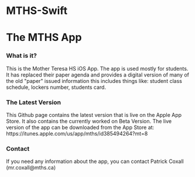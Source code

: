 # MTHS-Swift
<h1>The MTHS App</h1>
<p>
<h3>What is it?</h3>
This is the Mother Teresa HS iOS App. The app is used mostly for students. It has replaced their paper agenda and provides a digital version of many of the old "paper" issued information this includes things like: student class schedule, lockers number, students card.
<p>
<h3>The Latest Version</h3>
This Github page contains the latest version that is live on the Apple App Store. It also contains the currently worked on Beta Version. The live version of the app can be downloaded from the App Store at: https://itunes.apple.com/us/app/mths/id385494264?mt=8
<p>
<h3>Contact</h3>
If you need any information about the app, you can contact Patrick Coxall (mr.coxall@mths.ca)
